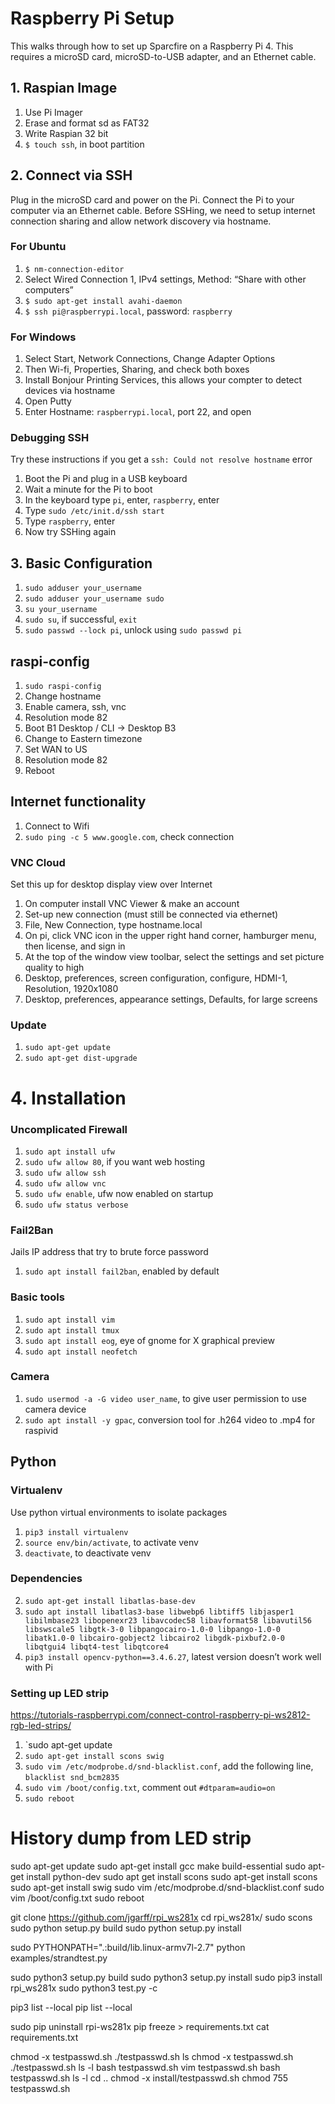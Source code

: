 # Raspberry Pi Setup
This walks through how to set up Sparcfire on a Raspberry Pi 4. This requires a microSD card, microSD-to-USB adapter, and an Ethernet cable.

## 1. Raspian Image
1. Use Pi Imager
2. Erase and format sd as FAT32
3. Write Raspian 32 bit
4. `$ touch ssh`, in boot partition

## 2. Connect via SSH
Plug in the microSD card and power on the Pi. Connect the Pi to your computer via an Ethernet cable. Before SSHing, we need to setup internet connection sharing and allow network discovery via hostname.

### For Ubuntu
1. `$ nm-connection-editor`
2. Select Wired Connection 1, IPv4 settings, Method: “Share with other computers”
3. `$ sudo apt-get install avahi-daemon`
4. `$ ssh pi@raspberrypi.local`, password: `raspberry`

### For Windows
1. Select Start, Network Connections, Change Adapter Options
2. Then Wi-fi, Properties, Sharing, and check both boxes
3. Install Bonjour Printing Services, this allows your compter to detect devices via hostname
4. Open Putty
5. Enter Hostname: `raspberrypi.local`, port 22, and open

### Debugging SSH
Try these instructions if you get a `ssh: Could not resolve hostname` error
1. Boot the Pi and plug in a USB keyboard
2. Wait a minute for the Pi to boot
3. In the keyboard type `pi`, enter, `raspberry`, enter
4. Type `sudo /etc/init.d/ssh start`
5. Type `raspberry`, enter
6. Now try SSHing again

## 3. Basic Configuration
1. `sudo adduser your_username`
2. `sudo adduser your_username sudo`
3. `su your_username`
4. `sudo su`, if successful, `exit`
5. `sudo passwd --lock pi`, unlock using `sudo passwd pi`

## raspi-config
1. `sudo raspi-config`
2. Change hostname
3. Enable camera, ssh, vnc
4. Resolution mode 82
5. Boot B1 Desktop / CLI -> Desktop B3
6. Change to Eastern timezone
7. Set WAN to US
8. Resolution mode 82
9. Reboot

## Internet functionality
1. Connect to Wifi
2. `sudo ping -c 5 www.google.com`, check connection

### VNC Cloud
Set this up for desktop display view over Internet
1. On computer install VNC Viewer & make an account
2. Set-up new connection (must still be connected via ethernet)
3. File, New Connection, type hostname.local
4. On pi, click VNC icon in the upper right hand corner, hamburger menu, then license, and sign in
5. At the top of the window view toolbar, select the settings and set picture quality to high
6. Desktop, preferences, screen configuration, configure, HDMI-1, Resolution, 1920x1080
7. Desktop, preferences, appearance settings, Defaults, for large screens

### Update
1. `sudo apt-get update`
2. `sudo apt-get dist-upgrade`

# 4. Installation

### Uncomplicated Firewall
1. `sudo apt install ufw`
2. `sudo ufw allow 80`, if you want web hosting
3. `sudo ufw allow ssh`
4. `sudo ufw allow vnc`
5. `sudo ufw enable`, ufw now enabled on startup
6. `sudo ufw status verbose`

### Fail2Ban
Jails IP address that try to brute force password
1. `sudo apt install fail2ban`, enabled by default

### Basic tools
1. `sudo apt install vim`
2. `sudo apt install tmux`
3. `sudo apt install eog`, eye of gnome for X graphical preview
4. `sudo apt install neofetch`

### Camera
1. `sudo usermod -a -G video user_name`, to give user permission to use camera device
2. `sudo apt install -y gpac`, conversion tool for .h264 video to .mp4 for raspivid

## Python

### Virtualenv
Use python virtual environments to isolate packages
1. `pip3 install virtualenv`
2. `source env/bin/activate`, to activate venv
3. `deactivate`, to deactivate venv

### Dependencies
2. `sudo apt-get install libatlas-base-dev`
3. `sudo apt install libatlas3-base libwebp6 libtiff5 libjasper1 libilmbase23 libopenexr23 libavcodec58 libavformat58 libavutil56 libswscale5 libgtk-3-0 libpangocairo-1.0-0 libpango-1.0-0 libatk1.0-0 libcairo-gobject2 libcairo2 libgdk-pixbuf2.0-0 libqtgui4 libqt4-test libqtcore4`
4. `pip3 install opencv-python==3.4.6.27`, latest version doesn’t work well with Pi

### Setting up LED strip
https://tutorials-raspberrypi.com/connect-control-raspberry-pi-ws2812-rgb-led-strips/
1. `sudo apt-get update
2. `sudo apt-get install scons swig`
3. `sudo vim /etc/modprobe.d/snd-blacklist.conf`, add the following line, `blacklist snd_bcm2835`
4. `sudo vim /boot/config.txt`, comment out `#dtparam=audio=on`
5. `sudo reboot`


# History dump from LED strip

sudo apt-get update
sudo apt-get install gcc make build-essential
sudo apt-get install python-dev
sudo apt get install scons
sudo apt-get install scons
sudo apt-get install swig
sudo vim /etc/modprobe.d/snd-blacklist.conf
sudo vim /boot/config.txt
sudo reboot

git clone https://github.com/jgarff/rpi_ws281x
cd rpi_ws281x/
sudo scons
sudo python setup.py build
sudo python setup.py install

sudo PYTHONPATH=".:build/lib.linux-armv7l-2.7" python examples/strandtest.py

sudo python3 setup.py build
sudo python3 setup.py install
sudo pip3 install rpi_ws281x
sudo python3 test.py -c

pip3 list --local
pip list --local

sudo pip uninstall rpi-ws281x
pip freeze > requirements.txt
cat requirements.txt 

chmod -x testpasswd.sh
./testpasswd.sh
ls
chmod -x testpasswd.sh
./testpasswd.sh
ls -l
bash testpasswd.sh 
vim testpasswd.sh 
bash testpasswd.sh 
ls -l
cd ..
chmod -x install/testpasswd.sh 
chmod 755 testpasswd.sh
